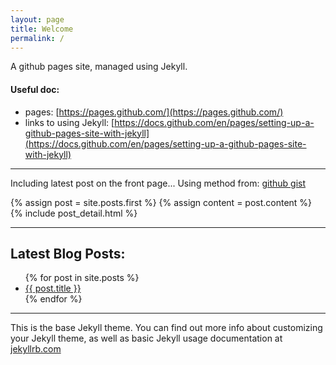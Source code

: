 ```yaml
---
layout: page
title: Welcome
permalink: /
---
```


A github pages site, managed using Jekyll.

#### Useful doc:
- pages: [https://pages.github.com/](https://pages.github.com/)
- links to using Jekyll: [https://docs.github.com/en/pages/setting-up-a-github-pages-site-with-jekyll](https://docs.github.com/en/pages/setting-up-a-github-pages-site-with-jekyll)

---
Including latest post on the front page...
Using method from: [github gist](https://gist.github.com/nimbupani/1421828/733af8c41a7021a554df513a5cdcab5ca9facdf4)

<div class="blog-index">  
  {% assign post = site.posts.first %}
  {% assign content = post.content %}
  {% include post_detail.html %}
</div>

--- 

## Latest Blog Posts:

<ul>
  {% for post in site.posts %}
    <li>
      <a href="{{ post.url }}">{{ post.title }}</a>
    </li>
  {% endfor %}
</ul>

---

This is the base Jekyll theme. You can find out more info about customizing your Jekyll theme, as well as basic Jekyll usage documentation at [jekyllrb.com](https://jekyllrb.com/)

[jekyll-organization]: https://github.com/jekyll

